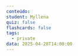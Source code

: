 ```yaml
---
conteúdo:
student: Myllena
quiz: false
flashcards: false
tags:
  - private
data: 2025-04-28T14:00:00
---
```


